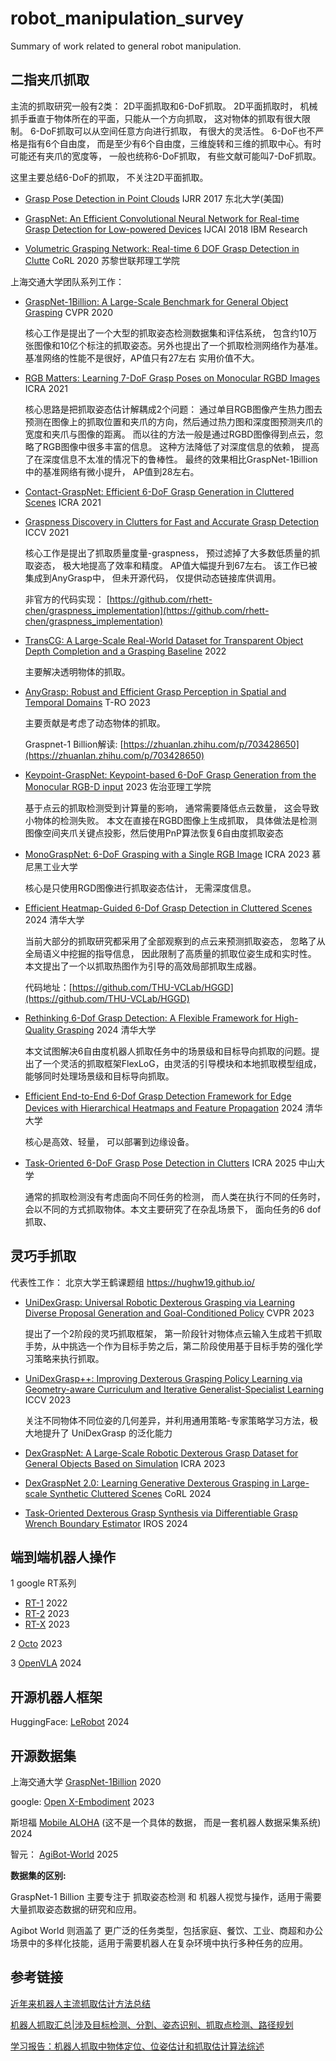 # robot_manipulation_survey
Summary of work related to general robot manipulation.



## 二指夹爪抓取

主流的抓取研究一般有2类： 2D平面抓取和6-DoF抓取。 2D平面抓取时， 机械抓手垂直于物体所在的平面，只能从一个方向抓取， 这对物体的抓取有很大限制。
6-DoF抓取可以从空间任意方向进行抓取， 有很大的灵活性。 6-DoF也不严格是指有6个自由度， 而是至少有6个自由度，三维旋转和三维的抓取中心。有时可能还有夹爪的宽度等，
一般也统称6-DoF抓取， 有些文献可能叫7-DoF抓取。

这里主要总结6-DoF的抓取， 不关注2D平面抓取。 


- [Grasp Pose Detection in Point Clouds](https://arxiv.org/abs/1706.09911)  IJRR 2017  东北大学(美国)


- [GraspNet: An Efficient Convolutional Neural Network for Real-time Grasp Detection for Low-powered Devices](https://www.ijcai.org/proceedings/2018/0677.pdf)  IJCAI 2018  IBM Research


- [Volumetric Grasping Network: Real-time 6 DOF Grasp Detection in Clutte](https://arxiv.org/abs/2101.01132) CoRL  2020    苏黎世联邦理工学院




上海交通大学团队系列工作： 

- [GraspNet-1Billion: A Large-Scale Benchmark for General Object Grasping](https://openaccess.thecvf.com/content_CVPR_2020/papers/Fang_GraspNet-1Billion_A_Large-Scale_Benchmark_for_General_Object_Grasping_CVPR_2020_paper.pdf)  CVPR 2020

  核心工作是提出了一个大型的抓取姿态检测数据集和评估系统， 包含约10万张图像和10亿个标注的抓取姿态。另外也提出了一个抓取检测网络作为基准。 基准网络的性能不是很好，AP值只有27左右 实用价值不大。 



-  [RGB Matters: Learning 7-DoF Grasp Poses on Monocular RGBD Images](https://arxiv.org/abs/2103.02184)  ICRA 2021
  
    核心思路是把抓取姿态估计解耦成2个问题： 通过单目RGB图像产生热力图去预测在图像上的抓取位置和夹爪的方向，然后通过热力图和深度图预测夹爪的宽度和夹爪与图像的距离。
而以往的方法一般是通过RGBD图像得到点云，忽略了RGB图像中很多丰富的信息。  这种方法降低了对深度信息的依赖， 提高了在深度信息不太准的情况下的鲁棒性。 最终的效果相比GraspNet-1Billion中的基准网络有微小提升， AP值到28左右。 


- [Contact-GraspNet: Efficient 6-DoF Grasp Generation in Cluttered Scenes](https://arxiv.org/abs/2103.14127)  ICRA 2021


- [Graspness Discovery in Clutters for Fast and Accurate Grasp Detection](https://arxiv.org/abs/2406.11142)  ICCV 2021
    
    核心工作是提出了抓取质量度量-graspness， 预过滤掉了大多数低质量的抓取姿态， 极大地提高了效率和精度。 AP值大幅提升到67左右。 该工作已被集成到AnyGrasp中， 但未开源代码， 仅提供动态链接库供调用。

    非官方的代码实现： [https://github.com/rhett-chen/graspness_implementation](https://github.com/rhett-chen/graspness_implementation)


- [TransCG: A Large-Scale Real-World Dataset for Transparent Object Depth Completion and a Grasping Baseline](https://arxiv.org/abs/2202.08471) 2022

    主要解决透明物体的抓取。 


 
-  [AnyGrasp: Robust and Efficient Grasp Perception in Spatial and Temporal Domains](https://graspnet.net/anygrasp)   T-RO 2023
    
    主要贡献是考虑了动态物体的抓取。

     Graspnet-1 Billion解读: [https://zhuanlan.zhihu.com/p/703428650](https://zhuanlan.zhihu.com/p/703428650)


- [Keypoint-GraspNet: Keypoint-based 6-DoF Grasp Generation from the Monocular RGB-D input](https://arxiv.org/abs/2209.08752)  2023  佐治亚理工学院

    基于点云的抓取检测受到计算量的影响， 通常需要降低点云数量， 这会导致小物体的检测失败。 本文在直接在RGBD图像上生成抓取， 具体做法是检测图像空间夹爪关键点投影，然后使用PnP算法恢复6自由度抓取姿态


- [MonoGraspNet: 6-DoF Grasping with a Single RGB Image](https://arxiv.org/abs/2209.13036) ICRA 2023  慕尼黑工业大学

    核心是只使用RGD图像进行抓取姿态估计， 无需深度信息。 


- [Efficient Heatmap-Guided 6-Dof Grasp Detection in Cluttered Scenes](https://arxiv.org/abs/2403.18546)  2024  清华大学
    
    当前大部分的抓取研究都采用了全部观察到的点云来预测抓取姿态， 忽略了从全局语义中挖掘的指导信息， 因此限制了高质量的抓取位姿生成和实时性。 本文提出了一个以抓取热图作为引导的高效局部抓取生成器。 
    
    代码地址：[https://github.com/THU-VCLab/HGGD](https://github.com/THU-VCLab/HGGD)


- [Rethinking 6-Dof Grasp Detection: A Flexible Framework for High-Quality Grasping](https://arxiv.org/abs/2403.15054) 2024 清华大学
    
    本文试图解决6自由度机器人抓取任务中的场景级和目标导向抓取的问题。提出了一个灵活的抓取框架FlexLoG，由灵活的引导模块和本地抓取模型组成，能够同时处理场景级和目标导向抓取。



- [Efficient End-to-End 6-Dof Grasp Detection Framework for Edge Devices with Hierarchical Heatmaps and Feature Propagation](https://arxiv.org/abs/2410.22980) 2024 清华大学

    核心是高效、轻量， 可以部署到边缘设备。 

- [Task-Oriented 6-DoF Grasp Pose Detection in Clutters](https://arxiv.org/abs/2502.16976)  ICRA 2025 中山大学
  
    通常的抓取检测没有考虑面向不同任务的检测， 而人类在执行不同的任务时， 会以不同的方式抓取物体。本文主要研究了在杂乱场景下， 面向任务的6 dof抓取、



## 灵巧手抓取

代表性工作：
北京大学王鹤课题组    https://hughw19.github.io/

- [UniDexGrasp: Universal Robotic Dexterous Grasping via Learning Diverse Proposal Generation and Goal-Conditioned Policy](https://arxiv.org/abs/2303.00938)  CVPR 2023

   提出了一个2阶段的灵巧抓取框架， 第一阶段针对物体点云输入生成若干抓取手势，从中挑选一个作为目标手势之后，第二阶段使用基于目标手势的强化学习策略来执行抓取。



- [UniDexGrasp++: Improving Dexterous Grasping Policy Learning via Geometry-aware Curriculum and Iterative Generalist-Specialist Learning](https://arxiv.org/abs/2304.00464)    ICCV 2023 

    关注不同物体不同位姿的几何差异，并利用通用策略-专家策略学习方法，极大地提升了 UniDexGrasp 的泛化能力


- [DexGraspNet: A Large-Scale Robotic Dexterous Grasp Dataset for General Objects Based on Simulation](https://arxiv.org/abs/2210.02697) ICRA 2023


- [DexGraspNet 2.0: Learning Generative Dexterous Grasping in Large-scale Synthetic Cluttered Scenes](https://arxiv.org/abs/2410.23004)  CoRL 2024


- [Task-Oriented Dexterous Grasp Synthesis via Differentiable Grasp Wrench Boundary Estimator](https://arxiv.org/abs/2309.13586) IROS 2024







## 端到端机器人操作




1 google RT系列

- [RT-1](https://robotics-transformer1.github.io/)   2022
- [RT-2](https://robotics-transformer2.github.io/)   2023
- [RT-X](https://robotics-transformer-x.github.io/)   2023



2 [Octo](https://octo-models.github.io/)    2023






3 [OpenVLA](https://openvla.github.io/)    2024



## 开源机器人框架


HuggingFace: [LeRobot](https://github.com/huggingface/lerobot)  2024


## 开源数据集


上海交通大学 [GraspNet-1Billion](https://graspnet.net/) 2020

google: [Open X-Embodiment](https://robotics-transformer-x.github.io/)   2023


斯坦福 [Mobile ALOHA](https://mobile-aloha.github.io/)   (这不是一个具体的数据， 而是一套机器人数据采集系统)     2024


智元： [AgiBot-World](https://agibot-world.com/)   2025




**数据集的区别:**

GraspNet-1 Billion 主要专注于 抓取姿态检测 和 机器人视觉与操作，适用于需要大量抓取姿态数据的研究和应用。 

Agibot World 则涵盖了 更广泛的任务类型，包括家庭、餐饮、工业、商超和办公场景中的多样化技能，适用于需要机器人在复杂环境中执行多种任务的应用。



## 参考链接
[近年来机器人主流抓取估计方法总结](https://blog.51cto.com/u_14411234/3094747)

[机器人抓取汇总|涉及目标检测、分割、姿态识别、抓取点检测、路径规划](https://cloud.tencent.com/developer/inventory/1112/article/1587723)

[学习报告：机器人抓取中物体定位、位姿估计和抓取估计算法综述](https://www.scholat.com/teamwork/showPostMessage.html?id=10653)

